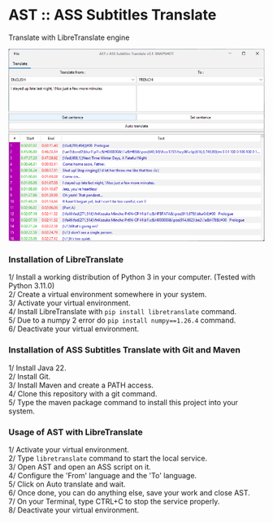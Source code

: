 # AST :: ASS Subtitles Translate
Translate with LibreTranslate engine

![AST 001 screenshot](https://github.com/TW2/AST/blob/master/src/screenshots/AST_001.png)

### Installation of LibreTranslate
1/ Install a working distribution of Python 3 in your computer. (Tested with Python 3.11.0)<br>
2/ Create a virtual environment somewhere in your system.<br>
3/ Activate your virtual environment.<br>
4/ Install LibreTranslate with ```pip install libretranslate``` command.<br>
5/ Due to a numpy 2 error do ```pip install numpy==1.26.4``` command.<br>
6/ Deactivate your virtual environment.
### Installation of ASS Subtitles Translate with Git and Maven
1/ Install Java 22.<br>
2/ Install Git.<br>
3/ Install Maven and create a PATH access.<br>
4/ Clone this repository with a git command.<br>
5/ Type the maven package command to install this project into your system.
### Usage of AST with LibreTranslate
1/ Activate your virtual environment.<br>
2/ Type ```libretranslate``` command to start the local service.<br>
3/ Open AST and open an ASS script on it.<br>
4/ Configure the 'From' language and the 'To' language.<br>
5/ Click on Auto translate and wait.<br>
6/ Once done, you can do anything else, save your work and close AST.<br>
7/ On your Terminal, type CTRL+C to stop the service properly.<br>
8/ Deactivate your virtual environment.
